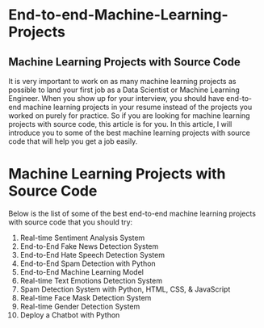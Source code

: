# End-to-end-Machine-Learning-Projects
## Machine Learning Projects with Source Code
It is very important to work on as many machine learning projects as possible to land your first job as a Data Scientist or Machine Learning Engineer. When you show up for your interview, you should have end-to-end machine learning projects in your resume instead of the projects you worked on purely for practice. So if you are looking for machine learning projects with source code, this article is for you. In this article, I will introduce you to some of the best machine learning projects with source code that will help you get a job easily.

# Machine Learning Projects with Source Code
Below is the list of some of the best end-to-end machine learning projects with source code that you should try:
1. Real-time Sentiment Analysis System
2. End-to-End Fake News Detection System
3. End-to-End Hate Speech Detection System
4. End-to-End Spam Detection with Python
5. End-to-End Machine Learning Model
6. Real-time Text Emotions Detection System
7. Spam Detection System with Python, HTML, CSS, & JavaScript
8. Real-time Face Mask Detection System
9. Real-time Gender Detection System
10. Deploy a Chatbot with Python
